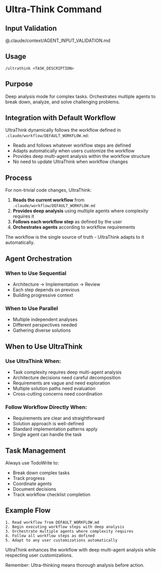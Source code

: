 # Ultra-Think Command

## Input Validation

@.claude/context/AGENT_INPUT_VALIDATION.md

## Usage

`/ultrathink <TASK_DESCRIPTION>`

## Purpose

Deep analysis mode for complex tasks. Orchestrates multiple agents to break down, analyze, and solve challenging problems.

## Integration with Default Workflow

UltraThink dynamically follows the workflow defined in `.claude/workflow/DEFAULT_WORKFLOW.md`:

- Reads and follows whatever workflow steps are defined
- Adapts automatically when users customize the workflow
- Provides deep multi-agent analysis within the workflow structure
- No need to update UltraThink when workflow changes

## Process

For non-trivial code changes, UltraThink:

1. **Reads the current workflow** from `.claude/workflow/DEFAULT_WORKFLOW.md`
2. **Provides deep analysis** using multiple agents where complexity requires it
3. **Follows each workflow step** as defined by the user
4. **Orchestrates agents** according to workflow requirements

The workflow is the single source of truth - UltraThink adapts to it automatically.

## Agent Orchestration

### When to Use Sequential

- Architecture → Implementation → Review
- Each step depends on previous
- Building progressive context

### When to Use Parallel

- Multiple independent analyses
- Different perspectives needed
- Gathering diverse solutions

## When to Use UltraThink

### Use UltraThink When:

- Task complexity requires deep multi-agent analysis
- Architecture decisions need careful decomposition
- Requirements are vague and need exploration
- Multiple solution paths need evaluation
- Cross-cutting concerns need coordination

### Follow Workflow Directly When:

- Requirements are clear and straightforward
- Solution approach is well-defined
- Standard implementation patterns apply
- Single agent can handle the task

## Task Management

Always use TodoWrite to:

- Break down complex tasks
- Track progress
- Coordinate agents
- Document decisions
- Track workflow checklist completion

## Example Flow

```
1. Read workflow from DEFAULT_WORKFLOW.md
2. Begin executing workflow steps with deep analysis
3. Orchestrate multiple agents where complexity requires
4. Follow all workflow steps as defined
5. Adapt to any user customizations automatically
```

UltraThink enhances the workflow with deep multi-agent analysis while respecting user customizations.

Remember: Ultra-thinking means thorough analysis before action.
